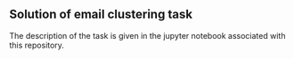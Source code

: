 ## Solution of email clustering task 

The description of the task is given in the jupyter notebook associated with this repository.
